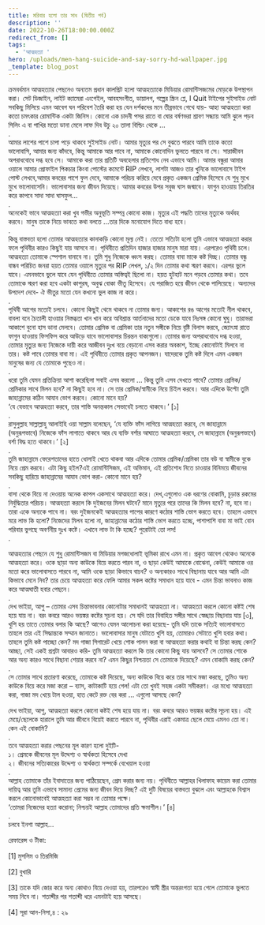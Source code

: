 ```yaml
---
title: মরিবার হলো তার সাধ (দ্বিতীয় পর্ব)
description: ''
date: 2022-10-26T18:00:00.000Z
redirect_from: []
tags:
  - 'আত্মহত্যা '
hero: /uploads/men-hang-suicide-and-say-sorry-hd-wallpaper.jpg
_template: blog_post
---
```


ক্রমবর্ধমান আত্মহত্যার পেছনেও অন্যতম প্রধান কালপ্রিট হলো আত্মহত্যাকে মিডিয়ার রোমান্টিসজমের মোড়কে উপস্থাপন করা। সেট ডিজাইন, লাইট ক্যামেরা এংগেইল, আবহসংগীত, ডায়ালগ, গল্পের স্ক্রিন প্লে, I Quit টাইপের সুইসাইড নোট সবকিছু মিলিয়ে এমন আবেগ ঘন পরিবেশ তৈরি করা হয় যেন দর্শকদের মনে তীব্রভাবে গেথে যায়- আহা আত্মহত্যা করা কতো চমৎকার রোমান্টিক একটা জিনিস। কোনো এক চাদনী পসর রাতে বা ঘোর বর্ষণভরা শ্রাবণ সন্ধ্যায় আমি ঝুলে পড়ব সিলিং এ বা পাখির মতো ডানা মেলে লাফ দিব উচু ২০ তালা বিল্ডিং থেকে …   
.  
আমার লাশের পাশে চাপা পড়ে থাকবে সুইসাইড নোট। আমার মৃত্যুর পর সে বুঝতে পারবে আমি তাকে কতো ভালোবাসি, আমার জন্য কাঁদবে, কিন্তু আমাকে আর পাবে না, আমাকে কোনোদিন ভুলতে পারবে না সে। সারাজীবন অপরাধবোধে দগ্ধ হবে সে। আমাকে করা তার প্রতিটি অবহেলার প্রতিশোধ নেব এভাবে আমি। আমার বন্ধুরা আমার ওয়ালে আমার প্রোফাইল পিকচার কিংবা পোস্টের কমেন্টে RIP লেখবে, লাশটা আজও তার খুনিকে ভালোবাসে টাইপ পোস্ট লেখবে,আমার কবরের পাশে ফুল দেবে, আমাকে পরিচয় করিয়ে দেবে প্রকৃত একজন প্রেমিক হিসেবে যে শুধু মুখে মুখে ভালোবাসেনি। ভালোবাসার জন্য জীবন দিয়েছে। আমার কবরের উপর সবুজ ঘাস জন্মাবে। ফাগুন হাওয়ায় তিরতির করে কাপবে সাদা সাদা ঘাসফুল...  
.  
অনেকেই ভাবে আত্মহত্যা করা খুব গভীর অনুভূতি সম্পন্ন কোনো কাজ। মৃত্যুর এই পদ্ধতি তাদের মৃত্যুকে অর্থবহ করবে। মানুষ তাকে নিয়ে ভাবতে কথা বলতে ...তার দিকে মনোযোগ দিতে বাধ্য হবে।   
.  
কিন্তু বাস্তবতা হলো তোমার আত্মহত্যার কানাকড়ি কোনো মূল্য নেই। তেতো সত্যিটা হলো তুমি এভাবে আত্মহত্যা করার ফলে পৃথিবীর কারও কিছুই যায় আসবে না। পৃথিবীতে প্রতিদিন হাজার হাজার মানুষ মারা যায়। এরপরেও পৃথিবী চলে। আত্মহত্যা তোমাকে স্পেশাল বানাবে না। তুমি শুধু নিজেকে ধ্বংস করছ। তোমার বাবা মাকে কষ্ট দিচ্ছ। তোমার বন্ধু বান্ধব পরিচিত জনরা হয়ত তোমার ওয়ালে মৃত্যুর পর RIP লেখল, ১/২ দিন তোমার কথা স্মরণ করবে। এরপর ভুলে যাবে। এমনভাবে ভুলে যাবে যেন পৃথিবীতে তোমার অস্তিত্বই ছিলো না। হয়ত হুটহাট মনে পড়বে তোমার কথা। তবে তোমাকে স্মরণ করা হবে একটা কাপুরষ, অবুঝ বোকা ভীতু হিসেবে। যে পরাজিত হয়ে জীবন থেকে পালিয়েছে। অন্যদের উপদেশ দেবে- ঐ ভীতুর মতো যেন কখনো ভুল কাজ না করে।   
.  
পৃথিবী আগের মতোই চলবে। কোনো কিছুই থেমে থাকবে না তোমার জন্য। আকাশের রঙ আগের মতোই নীল থাকবে, বাবলা বনে চৈতালী হাওয়ার নিস্তব্ধতা খান খান করে অবিশ্রান্ত আর্তনাদের মতো ডেকে যাবে নিঃসঙ্গ কোনো ঘুঘু। তারাভরা আকাশে বুনো হাস ডানা মেলবে। তোমার প্রেমিক বা প্রেমিকা তার নতুন সঙ্গীকে নিয়ে বৃষ্টি বিলাস করবে, জ্যোৎস্না রাতে ফাগুন হাওয়ায় ফিসফিস করে আউড়ে যাবে ভালোবাসার চিরন্তন বাক্যগুলো। তোমার জন্য অপরাধবোধে দগ্ধ হওয়া, তোমার মৃত্যুর জন্য নিজেকে দায়ী করে আজীবন দুঃখ বয়ে বেড়ানো এসব করার অবকাশ, ইচ্ছে কোনোটাই মিলবে না তার। কষ্ট পাবে তোমার বাবা মা। এই পৃথিবীতে তোমার প্রকৃত আপনজন। যাদেরকে তুমি কষ্ট দিলে এমন একজন মানুষের জন্য যে তোমাকে পুছেও না।   
.  
ধরো তুমি যেমন প্রতিক্রিয়া আশা করেছিলা সবাই এসব করলো … কিন্তু তুমি এসব দেখতে পাবে? তোমার প্রেমিক/প্রেমিকার সাথে মিলন হবে? না কিছুই হবে না। সে তার প্রেমিক/স্বামীকে নিয়ে চিইল করবে। আর এদিকে উল্টো তুমি জাহান্নামের কঠিন আযাব ভোগ করবে। কোনো মানে হয়?   
‘যে যেভাবে আত্মহত্যা করবে, তার শাস্তি অনন্তকাল সেভাবেই চলতে থাকবে।’ \[১\]  
.  
রাসুলুল্লাহ সাল্লাল্লাহু আলাইহি ওয়া সাল্লাম বলেছেন, ‘যে ব্যক্তি ফাঁস লাগিয়ে আত্মহত্যা করবে, সে জাহান্নামে (অনুরূপভাবে) নিজেকে ফাঁস লাগাতে থাকবে আর যে ব্যক্তি বর্শার আঘাতে আত্মহত্যা করবে, সে জাহান্নামে (অনুরূপভাবে) বর্শা বিদ্ধ হতে থাকবে।’ \[২\]  
.  
তুমি জাহান্নামে ফেরেশতাদের হাতে ধোলাই খেতে থাকবা আর এদিকে তোমার প্রেমিক/প্রেমিকা তার বউ বা স্বামীকে বুকে নিয়ে প্রেম করবে। এটা কিছু হইল?এই রোমান্টিসিজম, এই অভিমান, এই প্রতিশোধ নিতে চাওয়ার বিনিময়ে জীবনের সবকিছু হারিয়ে জাহান্নামের আযাব ভোগ করা- কোনো মানে হয়?   
.  
বাসা থেকে বিয়ে না দেওয়ায় অনেক কাপল একসাথে আত্মহত্যা করে। দেখ,এগুলোও এক ধরণের বোকামি, চূড়ান্ত রকমের নির্বুদ্ধিতার পরিচয়। আত্মহত্যা করলে কি দুইজনের মিলন ঘটবে? মানে মৃত্যুর পরে তাদের কি মিলন হবে? না, হবে না। তারা একে অন্যকে পাবে না। বরং দুইজনকেই আত্মহত্যার পাপের কারণে কঠোর শাস্তি ভোগ করতে হবে। তাহলে এভাবে মরে লাভ কি হলো? নিজেদের মিলন হলো না, জাহান্নামের কঠোর শাস্তি ভোগ করতে হচ্ছে, পাশাপাশি বাবা মা ভাই বোন পরিবার ভুগছে অবর্ণনীয় দুঃখ কষ্টে। এখানে লাভ টা কি হচ্ছে? পুরোটাই তো লস!   
.  
  
আত্মহত্যার পেছনে যে শুধু রোমান্টিসজম বা মিডিয়ার মগজধোলাই ভূমিকা রাখে এমন না। প্রকৃত আবেগ থেকেও অনেকে আত্মহত্যা করে। ওকে ছাড়া অন্য কাউকে বিয়ে করতে পারব না, ও ছাড়া কেউই আমাকে বোঝেনা, কেউই আমাকে ওর মতো করে ভালোবাসতে পারবে না, আমি ওকে ছাড়া কিভাবে বাচব? ও অন্যকারও সাথে বিছানায় যাবে আর আমি এটা কিভাবে মেনে নিব? তার চেয়ে আত্মহত্যা করে ফেলি আমার সকল কষ্টের সমাধান হয়ে যাবে - এমন চিন্তা ভাবনাও কাজ করে আত্মঘাতী হবার পেছনে।   
.  
দেখ ভাইয়া, আপু – তোমার এসব চিন্তাভাবনার কোনোটার সমাধানই আত্মহত্যা না। আত্মহত্যা করলে কোনো কষ্টই শেষ হয়ে যায় না। বরং কবরে আরও ভয়ঙ্কর কষ্টের সূচনা হয়। সে যদি তার বিবাহিত সঙ্গীর সাথে স্বেচ্ছায় বিছানায় যায় \[৩\], খুশি হয় তাতে তোমার বলার কি আছে? আগেও যেমন আলোচনা করা হয়েছে- তুমি যদি তাকে সত্যিই ভালোবাসতে তাহলে তার এই সিদ্ধান্তকে সম্মান জানাতে। ভালোবাসার মানুষ যেটাতে খুশি হয়, তোমারও সেটাতে খুশি হবার কথা। তাহলে তুমি কষ্ট পাচ্ছো কেন? মদ গাজা সিগারেট খেয়ে শোক পালন করা বা আত্মহত্যা করার কথাই বা চিন্তা করছ কেন? আচ্ছা, সেই একই প্রশ্নটা আবারও করি- তুমি আত্মহত্যা করলে কি তার কোনো কিছু যায় আসবে? সে তোমার শোকে আর অন্য কারও সাথে বিছানা শেয়ার করবে না? এমন কিছুর নিশ্চয়তা সে তোমাকে দিয়েছে? এমন বোকামি করছ কেন?   
.  
সে তোমার সাথে প্রতারণা করেছে, তোমাকে কষ্ট দিয়েছে, অন্য কাউকে বিয়ে করে তার সাথে মজা করছে, তুমিও অন্য কাউকে বিয়ে করে মজা করো – ব্যাস, কাটাকাটি হয়ে গেল! এটা তো খুবই সহজ একটা সমীকরণ। এর মধ্যে আত্মহত্যা করা, গাজা মদ খেয়ে টাল হওয়া, হাত কেটে রক্ত বের করা … এগুলো আসছে কেন?   
   
দেখ ভাইয়া, আপু, আত্মহত্যা করলে কোনো কষ্টই শেষ হয়ে যায় না। বরং কবরে আরও ভয়ঙ্কর কষ্টের সূচনা হয়। এই মেয়ে/ছেলেকে হারালে তুমি আর জীবনে বিয়েই করতে পারবে না, পৃথিবীর এরাই একমাত্র ছেলে মেয়ে এমনও তো না। কেন এই বোকামি?   
.  
তবে আত্মহত্যা করার পেছনের মূল কারণ হলো দুইটি-   
১। প্রেমকে জীবনের মূল উদ্দেশ্য ও স্বার্থকতা হিসেবে দেখা   
২। জীবনের সত্যিকারের উদ্দেশ্য ও স্বার্থকতা সম্পর্কে বেখেয়াল হওয়া  
.  
আল্লাহ তোমাকে তাঁর ইবাদাতের জন্য পাঠিয়েছেন, প্রেম করার জন্য নয়। পৃথিবীতে আল্লাহর খিলাফাহ কায়েম করা তোমার দায়িত্ব আর তুমি এভাবে সামান্য প্রেমের জন্য জীবন দিয়ে দিচ্ছ? এই দুটি বিষয়ের বাস্তবতা বুঝলে এবং আল্লাহকে বিশ্বাস করলে কোনোভাবেই আত্মহত্যা করা সম্ভব না তোমার পক্ষে।   
‘তোমরা নিজেদের হত্যা করোনা; নিশ্চয়ই আল্লাহ তোমাদের প্রতি ক্ষমাশীল।’ \[৪\]   
.  
চলবে ইনশা আল্লাহ…

রেফারেন্স ও টীকা:

\[1\] মুসলিম ও তিরমিজি

\[2\] বুখারি

\[3\] তাকে যদি জোর করে অন্য কোথাও বিয়ে দেওয়া হয়, তারপরেও স্বামী স্ত্রীর অন্তরংগতা হয়ে গেলে তোমাকে ভুলতে সময় নিবে না। শতাব্দীর পর শতাব্দী ধরে এমনটাই হয়ে আসছে।

\[4\] সূরা আন-নিসা,৪ : ২৯

